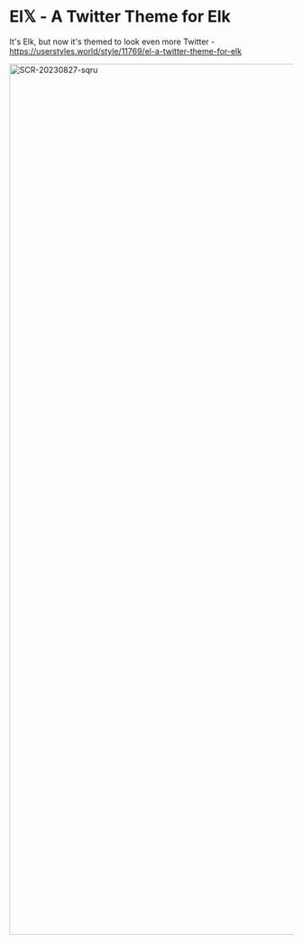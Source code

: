# El𝕏 - A Twitter Theme for Elk 
It's Elk, but now it's themed to look even more Twitter - https://userstyles.world/style/11769/el-a-twitter-theme-for-elk

<img width="1544" alt="SCR-20230827-sqru" src="https://github.com/Cinnab0nBak3ry/Elx-Twitter-Theme-for-Elk/assets/76500838/1e19003d-37e5-43a8-ac7c-b2f1aeb7d78c">
